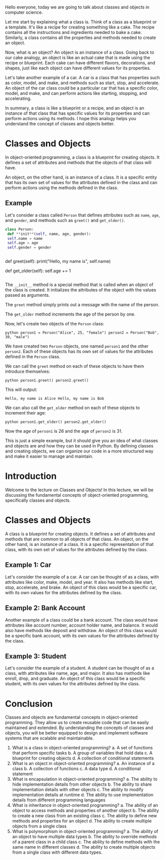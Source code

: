 Hello everyone, today we are going to talk about classes and objects in computer science. 


Let me start by explaining what a class is. Think of a class as a blueprint or a template. It's like a recipe for creating something like a cake. The recipe contains all the instructions and ingredients needed to bake a cake. Similarly, a class contains all the properties and methods needed to create an object.


Now, what is an object? An object is an instance of a class. Going back to our cake analogy, an object is like an actual cake that is made using the recipe or blueprint. Each cake can have different flavors, decorations, and shapes, just like each object can have different values for its properties.


Let's take another example of a car. A car is a class that has properties such as color, model, and make, and methods such as start, stop, and accelerate. An object of the car class could be a particular car that has a specific color, model, and make, and can perform actions like starting, stopping, and accelerating.


In summary, a class is like a blueprint or a recipe, and an object is an instance of that class that has specific values for its properties and can perform actions using its methods. I hope this analogy helps you understand the concept of classes and objects better.


Classes and Objects
===================


In object-oriented programming, a class is a blueprint for creating objects. It defines a set of attributes and methods that the objects of that class will have. 


An object, on the other hand, is an instance of a class. It is a specific entity that has its own set of values for the attributes defined in the class and can perform actions using the methods defined in the class.


Example
-------


Let's consider a class called `Person` that defines attributes such as `name`, `age`, and `gender`, and methods such as `greet()` and `get_older()`.


```python
class Person:
 def **init**(self, name, age, gender):
 self.name = name
 self.age = age
 self.gender = gender



```
def greet(self):
    print("Hello, my name is", self.name)

def get_older(self):
    self.age += 1

```

```


The `__init__` method is a special method that is called when an object of the class is created. It initializes the attributes of the object with the values passed as arguments.


The `greet` method simply prints out a message with the name of the person.


The `get_older` method increments the age of the person by one.


Now, let's create two objects of the `Person` class:


`python
person1 = Person("Alice", 25, "female")
person2 = Person("Bob", 30, "male")`


We have created two `Person` objects, one named `person1` and the other `person2`. Each of these objects has its own set of values for the attributes defined in the `Person` class.


We can call the `greet` method on each of these objects to have them introduce themselves:


`python
person1.greet()
person2.greet()`


This will output:


`Hello, my name is Alice
Hello, my name is Bob`


We can also call the `get_older` method on each of these objects to increment their age:


`python
person1.get_older()
person2.get_older()`


Now the age of `person1` is 26 and the age of `person2` is 31.


This is just a simple example, but it should give you an idea of what classes and objects are and how they can be used in Python. By defining classes and creating objects, we can organize our code in a more structured way and make it easier to manage and maintain.


Introduction
============


Welcome to the lecture on Classes and Objects! In this lecture, we will be discussing the fundamental concepts of object-oriented programming, specifically classes and objects.


Classes and Objects
===================


A class is a blueprint for creating objects. It defines a set of attributes and methods that are common to all objects of that class. An object, on the other hand, is an instance of a class. It is a specific representation of that class, with its own set of values for the attributes defined by the class.


Example 1: Car
--------------


Let's consider the example of a car. A car can be thought of as a class, with attributes like color, make, model, and year. It also has methods like start, stop, accelerate, and brake. An object of this class would be a specific car, with its own values for the attributes defined by the class.


Example 2: Bank Account
-----------------------


Another example of a class could be a bank account. The class would have attributes like account number, account holder name, and balance. It would also have methods like deposit and withdraw. An object of this class would be a specific bank account, with its own values for the attributes defined by the class.


Example 3: Student
------------------


Let's consider the example of a student. A student can be thought of as a class, with attributes like name, age, and major. It also has methods like enroll, drop, and graduate. An object of this class would be a specific student, with its own values for the attributes defined by the class.


Conclusion
==========


Classes and objects are fundamental concepts in object-oriented programming. They allow us to create reusable code that can be easily maintained and extended. By understanding the concepts of classes and objects, you will be better equipped to design and implement software systems that are scalable and maintainable.


1. What is a class in object-oriented programming?
a. A set of functions that perform specific tasks
b. A group of variables that hold data
c. A blueprint for creating objects
d. A collection of conditional statements
2. What is an object in object-oriented programming?
a. An instance of a class
b. A collection of functions
c. A data type
d. A conditional statement
3. What is encapsulation in object-oriented programming?
a. The ability to hide implementation details from other objects
b. The ability to share implementation details with other objects
c. The ability to modify implementation details at runtime
d. The ability to use implementation details from different programming languages
4. What is inheritance in object-oriented programming?
a. The ability of an object to access methods and properties of another object
b. The ability to create a new class from an existing class
c. The ability to define new methods and properties for an object
d. The ability to create multiple objects from a single class
5. What is polymorphism in object-oriented programming?
a. The ability of an object to have multiple data types
b. The ability to override methods of a parent class in a child class
c. The ability to define methods with the same name in different classes
d. The ability to create multiple objects from a single class with different data types.


